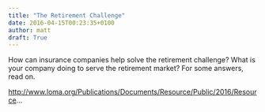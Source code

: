 ```yaml
---
title: "The Retirement Challenge"
date: 2016-04-15T00:23:35+0100
author: matt
draft: True
---
```

How can insurance companies help solve the retirement challenge? What is your company doing to serve the retirement market? For some answers, read on.

http://www.loma.org/Publications/Documents/Resource/Public/2016/Resource...
